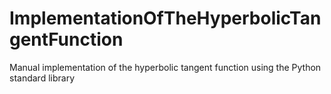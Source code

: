 # ImplementationOfTheHyperbolicTangentFunction
Manual implementation of the hyperbolic tangent function using the Python standard library
